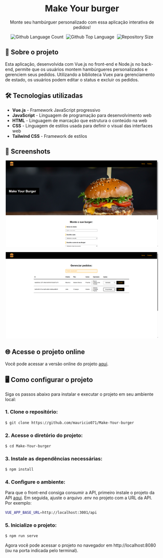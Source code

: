 <div align="center"> <h1>Make Your burger</h1> </div>
 
<p align="center">Monte seu hambúrguer personalizado com essa aplicação interativa de pedidos!</p>

<p align="center">
  <img alt="Github Language Count" src="https://img.shields.io/github/languages/count/mauricio071/Potfolio-Mauricio-Naoki?color=00bfa6">
  <img width="1" />
  <img alt="Github Top Language" src="https://img.shields.io/github/languages/top/mauricio071/Potfolio-Mauricio-Naoki?color=00bfa6">
  <img width="1" />
  <img alt="Repository Size" src="https://img.shields.io/github/repo-size/mauricio071/Potfolio-Mauricio-Naoki?color=00bfa6">
</p>

## 📝 Sobre o projeto

Esta aplicação, desenvolvida com Vue.js no front-end e Node.js no back-end, permite que os usuários montem hambúrgueres personalizados e gerenciem seus pedidos. Utilizando a biblioteca Vuex para gerenciamento de estado, os usuários podem editar o status e excluir os pedidos.

## 🛠 Tecnologias utilizadas

- **Vue.js** - Framework JavaScript progressivo
- **JavaScript** - Linguagem de programação para desenvolvimento web
- **HTML** - Linguagem de marcação que estrutura o conteúdo na web
- **CSS** - Linguagem de estilos usada para definir o visual das interfaces web
- **Tailwind CSS** - Framework de estilos

## 📸 Screenshots

<p align="center">
  <img src="./src/assets/readme-img/img-1.png" alt="Preview-Screens-1" width="500" >
</p>

<p align="center">
  <img src="./src/assets/readme-img/img-2.png" alt="Preview-Screens-2" width="500" >
</p>

## 🌐 Acesse o projeto online

Você pode acessar a versão online do projeto [aqui](https://make-your-burger-ma.netlify.app).

## 🖥️ Como configurar o projeto

Siga os passos abaixo para instalar e executar o projeto em seu ambiente local:

### 1. Clone o repositório:

```bash
$ git clone https://github.com/mauricio071/Make-Your-burger
```

### 2. Acesse o diretório do projeto:

```bash
$ cd Make-Your-burger
```

### 3. Instale as dependências necessárias:

```bash
$ npm install
```

### 4. Configure o ambiente:

Para que o front-end consiga consumir a API, primeiro instale o projeto da API [aqui](https://github.com/mauricio071/Make-Your-burger-api). Em seguida, ajuste o arquivo .env no projeto com a URL da API. Por exemplo:

```bash
VUE_APP_BASE_URL=http://localhost:3001/api
```

### 5. Inicialize o projeto:

```bash
$ npm run serve
```

Agora você pode acessar o projeto no navegador em http://localhost:8080 (ou na porta indicada pelo terminal).
